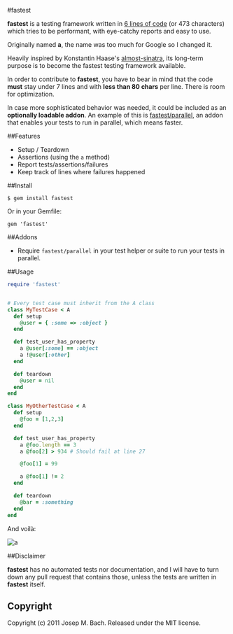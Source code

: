 #fastest

**fastest** is a testing framework written in [6 lines of code](
https://github.com/txus/fastest/blob/master/lib/fastest.rb) (or 473 characters)
which tries to be performant, with eye-catchy reports and easy to use.

Originally named **a**, the name was too much for Google so I changed it.

Heavily inspired by Konstantin Haase's [almost-sinatra](
http://github.com/rkh/almost-sinatra), its long-term purpose is to become the
fastest testing framework available.

In order to contribute to **fastest**, you have to bear in mind that the code
**must** stay under 7 lines and with **less than 80 chars** per line. There is
room for optimization.

In case more sophisticated behavior was needed, it could be included as an
**optionally loadable addon**. An example of this is [fastest/parallel](
https://github.com/txus/fastest/blob/master/lib/fastest/parallel.rb), an addon
that enables your tests to run in parallel, which means faster.

##Features

  * Setup / Teardown
  * Assertions (using the `a` method)
  * Report tests/assertions/failures
  * Keep track of lines where failures happened

##Install

    $ gem install fastest

Or in your Gemfile:

    gem 'fastest'

##Addons

  * Require `fastest/parallel` in your test helper or suite to run your tests
  in parallel.

##Usage

````ruby
require 'fastest'


# Every test case must inherit from the A class
class MyTestCase < A
  def setup
    @user = { :some => :object }
  end

  def test_user_has_property
    a @user[:some] == :object
    a !@user[:other]
  end

  def teardown
    @user = nil
  end
end

class MyOtherTestCase < A
  def setup
    @foo = [1,2,3]
  end

  def test_user_has_property
    a @foo.length == 3
    a @foo[2] > 934 # Should fail at line 27

    @foo[1] = 99

    a @foo[1] != 2
  end

  def teardown
    @bar = :something
  end
end
````

And voilà:

![a](http://dl.dropbox.com/u/2571594/a_screenshot.png)

##Disclaimer

**fastest** has no automated tests nor documentation, and I will have to turn
down any pull request that contains those, unless the tests are written in
**fastest** itself.

## Copyright

Copyright (c) 2011 Josep M. Bach. Released under the MIT license.
